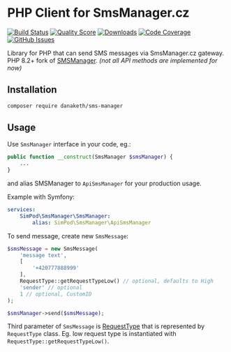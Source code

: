 # PHP Client for SmsManager.cz

[![Build Status](https://travis-ci.org/danaketh/SMSManager.svg)](https://travis-ci.org/danaketh/SMSManager)
[![Quality Score](https://scrutinizer-ci.com/g/danaketh/SMSManager/badges/quality-score.png?b=master)](https://scrutinizer-ci.com/g/danaketh/SMSManager)
[![Downloads](https://poser.pugx.org/danaketh/sms-manager/d/total.svg)](https://packagist.org/packages/danaketh/sms-manager)
[![Code Coverage](https://scrutinizer-ci.com/g/danaekth/SMSManager/badges/coverage.png?b=master)](https://scrutinizer-ci.com/g/danaketh/SMSManager)
[![GitHub Issues](https://img.shields.io/github/issues/danaketh/SMSManager.svg?style=flat-square)](https://github.com/danaketh/SMSManager/issues)

Library for PHP that can send SMS messages via SmsManager.cz gateway. PHP 8.2+ fork of [SMSManager](https://github.com/simPod/SMSManager). _(not all API methods are implemented for now)_

Installation
------------

```sh
composer require danaketh/sms-manager
```

Usage
-----

Use `SmsManager` interface in your code, eg.:

```php
public function __construct(SmsManager $smsManager) {
    ...
}
```

and alias SMSManager to `ApiSmsManager` for your production usage. 

Example with Symfony:

```yaml
services:
    SimPod\SmsManager\SmsManager:
        alias: SimPod\SmsManager\ApiSmsManager
```

To send message, create new `SmsMessage`:

```php
$smsMessage = new SmsMessage(
    'message text',
    [
        '+420777888999'
    ],
    RequestType::getRequestTypeLow() // optional, defaults to High
    'sender' // optional
    1 // optional, CustomID
);

$smsManager->send($smsMessage);
```

Third parameter of `SmsMessage` is [RequestType](https://smsmanager.cz/api/xml#noteRequestType) that is represented by `RequestType` class. Eg. low request type is instantiated with `RequestType::getRequestTypeLow()`.

